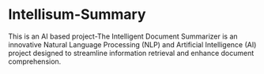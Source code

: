 # Intellisum-Summary
This is an AI based project-The Intelligent Document Summarizer is an innovative Natural Language Processing (NLP) and Artificial Intelligence (AI) project designed to streamline information retrieval and enhance document comprehension. 

